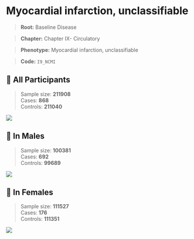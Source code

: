 # Myocardial infarction, unclassifiable

> **Root:** Baseline Disease  

> **Chapter:** Chapter IX- Circulatory  

> **Phenotype:** Myocardial infarction, unclassifiable  

> **Code:** `I9_NCMI`

## 🧪 All Participants  
> Sample size: **211908**  
> Cases: **868**  
> Controls: **211040**
<img src="/Disease/Figures/ALL/Baseline/I9_NCMI.png"/>
<CsvTable src="/public/Disease/Data/ALL/Baseline/LG_I9_NCMI.csv" label="🔍 View full results" />

## 👨 In Males  
> Sample size: **100381**  
> Cases: **692**  
> Controls: **99689**
<img src="/Disease/Figures/Male/Baseline/I9_NCMI.png"/>
<CsvTable src="/public/Disease/Data/Male/Baseline/LG_I9_NCMI.csv" label="🔍 View full results" />

## 👩 In Females  
> Sample size: **111527**  
> Cases: **176**  
> Controls: **111351**
<img src="/Disease/Figures/Female/Baseline/I9_NCMI.png"/>
<CsvTable src="/public/Disease/Data/Female/Baseline/LG_I9_NCMI.csv" label="🔍 View full results" />
